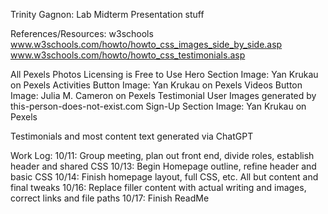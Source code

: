 Trinity Gagnon: Lab Midterm Presentation stuff

References/Resources:
w3schools
www.w3schools.com/howto/howto_css_images_side_by_side.asp
www.w3schools.com/howto/howto_css_testimonials.asp

All Pexels Photos Licensing is Free to Use
Hero Section Image: Yan Krukau on Pexels
Activities Button Image: Yan Krukau on Pexels
Videos Button Image: Julia M. Cameron on Pexels
Testimonial User Images generated by this-person-does-not-exist.com
Sign-Up Section Image: Yan Krukau on Pexels

Testimonials and most content text generated via ChatGPT

Work Log:
10/11: Group meeting, plan out front end, divide roles, establish header and shared CSS
10/13: Begin Homepage outline, refine header and basic CSS
10/14: Finish homepage layout, full CSS, etc. All but content and final tweaks
10/16: Replace filler content with actual writing and images, correct links and file paths
10/17: Finish ReadMe